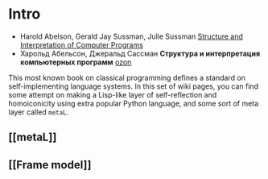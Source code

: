 # Intro

*  Harold Abelson, Gerald Jay Sussman, Julie Sussman [Structure and Interpretation of Computer Programs](https://mitpress.mit.edu/sites/default/files/sicp/full-text/book/book.html)
* Харольд Абельсон, Джеральд Сассман **Структура и интерпретация компьютерных программ** [ozon](https://www.ozon.ru/context/detail/id/5322055/)

This most known book on classical programming defines a standard on self-implementing language systems. In this set of wiki pages, you can find some attempt on making a Lisp-like layer of self-reflection and homoiconicity using extra popular Python language, and some sort of meta layer called `metaL`.

## [[metaL]]

## [[Frame model]]
